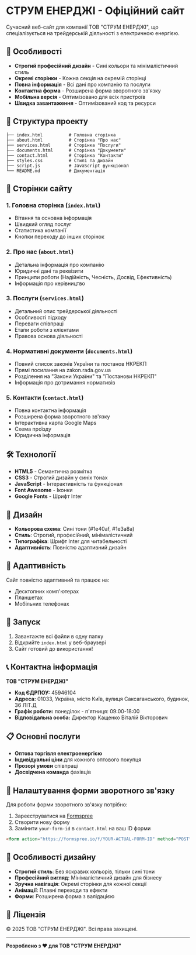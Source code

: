# СТРУМ ЕНЕРДЖІ - Офіційний сайт

Сучасний веб-сайт для компанії ТОВ "СТРУМ ЕНЕРДЖІ", що спеціалізується на трейдерській діяльності з електричною енергією.

## 🚀 Особливості

- **Строгий професійний дизайн** - Сині кольори та мінімалістичний стиль
- **Окремі сторінки** - Кожна секція на окремій сторінці
- **Повна інформація** - Всі дані про компанію та послуги
- **Контактна форма** - Розширена форма зворотного зв'язку
- **Мобільна версія** - Оптимізовано для всіх пристроїв
- **Швидка завантаження** - Оптимізований код та ресурси

## 📁 Структура проекту

```
├── index.html          # Головна сторінка
├── about.html          # Сторінка "Про нас"
├── services.html       # Сторінка "Послуги"
├── documents.html      # Сторінка "Документи"
├── contact.html        # Сторінка "Контакти"
├── styles.css          # Стилі та дизайн
├── script.js           # JavaScript функціонал
└── README.md           # Документація
```

## 🎨 Сторінки сайту

### 1. **Головна сторінка** (`index.html`)
- Вітання та основна інформація
- Швидкий огляд послуг
- Статистика компанії
- Кнопки переходу до інших сторінок

### 2. **Про нас** (`about.html`)
- Детальна інформація про компанію
- Юридичні дані та реквізити
- Принципи роботи (Надійність, Чесність, Досвід, Ефективність)
- Інформація про керівництво

### 3. **Послуги** (`services.html`)
- Детальний опис трейдерської діяльності
- Особливості підходу
- Переваги співпраці
- Етапи роботи з клієнтами
- Правова основа діяльності

### 4. **Нормативні документи** (`documents.html`)
- Повний список законів України та постанов НКРЕКП
- Прямі посилання на zakon.rada.gov.ua
- Розділення на "Закони України" та "Постанови НКРЕКП"
- Інформація про дотримання нормативів

### 5. **Контакти** (`contact.html`)
- Повна контактна інформація
- Розширена форма зворотного зв'язку
- Інтерактивна карта Google Maps
- Схема проїзду
- Юридична інформація

## 🛠️ Технології

- **HTML5** - Семантична розмітка
- **CSS3** - Строгий дизайн у синіх тонах
- **JavaScript** - Інтерактивність та функціонал
- **Font Awesome** - Іконки
- **Google Fonts** - Шрифт Inter

## 🎨 Дизайн

- **Кольорова схема**: Сині тони (#1e40af, #1e3a8a)
- **Стиль**: Строгий, професійний, мінімалістичний
- **Типографіка**: Шрифт Inter для читабельності
- **Адаптивність**: Повністю адаптивний дизайн

## 📱 Адаптивність

Сайт повністю адаптивний та працює на:
- Десктопних комп'ютерах
- Планшетах
- Мобільних телефонах

## 🚀 Запуск

1. Завантажте всі файли в одну папку
2. Відкрийте `index.html` у веб-браузері
3. Сайт готовий до використання!

## 📞 Контактна інформація

**ТОВ "СТРУМ ЕНЕРДЖІ"**
- **Код ЄДРПОУ:** 45946104
- **Адреса:** 01033, Україна, місто Київ, вулиця Саксаганського, будинок, 36 ЛІТ.Д
- **Графік роботи:** понеділок - п'ятниця: 09:00-18:00
- **Відповідальна особа:** Директор Кащенко Віталій Вікторович

## 📋 Основні послуги

- **Оптова торгівля електроенергією**
- **Індивідуальні ціни** для кожного оптового покупця
- **Прозорі умови** співпраці
- **Досвідчена команда** фахівців

## 🔧 Налаштування форми зворотного зв'язку

Для роботи форми зворотного зв'язку потрібно:

1. Зареєструватися на [Formspree](https://formspree.io/)
2. Створити нову форму
3. Замінити `your-form-id` в `contact.html` на ваш ID форми

```html
<form action="https://formspree.io/f/YOUR-ACTUAL-FORM-ID" method="POST">
```

## 🎯 Особливості дизайну

- **Строгий стиль**: Без яскравих кольорів, тільки сині тони
- **Професійний вигляд**: Мінімалістичний дизайн для бізнесу
- **Зручна навігація**: Окремі сторінки для кожної секції
- **Анімації**: Плавні переходи та ефекти
- **Форми**: Розширена форма з валідацією

## 📄 Ліцензія

© 2025 ТОВ "СТРУМ ЕНЕРДЖІ". Всі права захищені.

---

**Розроблено з ❤️ для ТОВ "СТРУМ ЕНЕРДЖІ"** 